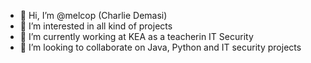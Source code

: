 - 👋 Hi, I’m @melcop (Charlie Demasi)
- 👀 I’m interested in all kind of projects
- 🌱 I’m currently working at KEA as a teacherin IT Security
- 💞️ I’m looking to collaborate on Java, Python and IT security projects

<!---
melcop/melcop is a ✨ special ✨ repository because its `README.md` (this file) appears on your GitHub profile.
You can click the Preview link to take a look at your changes.
--->
